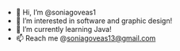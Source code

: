 - 👋 Hi, I’m @soniagoveas1
- 👀 I’m interested in software and graphic design!
- 🌱 I’m currently learning Java!
- 📫 Reach me @soniagoveas13@gmail.com

